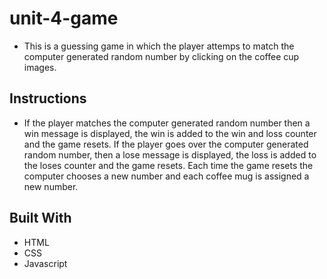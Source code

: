 # unit-4-game

* This is a guessing game in which the player attemps to match the computer generated random number by clicking on the coffee cup images.

## Instructions 

* If the player matches the computer generated random number then a win message is displayed, the win is added to the win and loss counter and the game resets. If the player goes over the computer generated random number, then a lose message is displayed, the loss is added to the loses counter and the game resets. Each time the game resets the computer chooses a new number and each coffee mug is assigned a new number. 

## Built With

* HTML
* CSS
* Javascript
